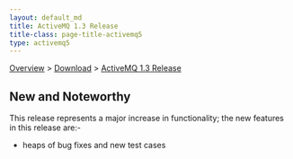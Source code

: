 ```yaml
---
layout: default_md
title: ActiveMQ 1.3 Release 
title-class: page-title-activemq5
type: activemq5
---
```


[Overview](overview) > [Download](download) > [ActiveMQ 1.3 Release](activemq-13-release)

New and Noteworthy
------------------

This release represents a major increase in functionality; the new features in this release are:-

*   heaps of bug fixes and new test cases